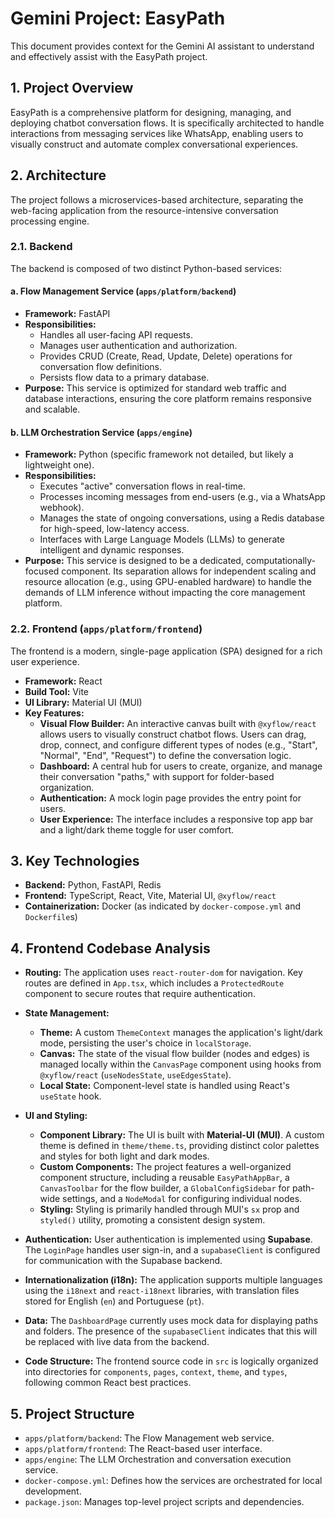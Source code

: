 # Gemini Project: EasyPath

This document provides context for the Gemini AI assistant to understand and effectively assist with the EasyPath project.

## 1. Project Overview

EasyPath is a comprehensive platform for designing, managing, and deploying chatbot conversation flows. It is specifically architected to handle interactions from messaging services like WhatsApp, enabling users to visually construct and automate complex conversational experiences.

## 2. Architecture

The project follows a microservices-based architecture, separating the web-facing application from the resource-intensive conversation processing engine.

### 2.1. Backend

The backend is composed of two distinct Python-based services:

#### a. Flow Management Service (`apps/platform/backend`)

-   **Framework:** FastAPI
-   **Responsibilities:**
    -   Handles all user-facing API requests.
    -   Manages user authentication and authorization.
    -   Provides CRUD (Create, Read, Update, Delete) operations for conversation flow definitions.
    -   Persists flow data to a primary database.
-   **Purpose:** This service is optimized for standard web traffic and database interactions, ensuring the core platform remains responsive and scalable.

#### b. LLM Orchestration Service (`apps/engine`)

-   **Framework:** Python (specific framework not detailed, but likely a lightweight one).
-   **Responsibilities:**
    -   Executes "active" conversation flows in real-time.
    -   Processes incoming messages from end-users (e.g., via a WhatsApp webhook).
    -   Manages the state of ongoing conversations, using a Redis database for high-speed, low-latency access.
    -   Interfaces with Large Language Models (LLMs) to generate intelligent and dynamic responses.
-   **Purpose:** This service is designed to be a dedicated, computationally-focused component. Its separation allows for independent scaling and resource allocation (e.g., using GPU-enabled hardware) to handle the demands of LLM inference without impacting the core management platform.

### 2.2. Frontend (`apps/platform/frontend`)

The frontend is a modern, single-page application (SPA) designed for a rich user experience.

-   **Framework:** React
-   **Build Tool:** Vite
-   **UI Library:** Material UI (MUI)
-   **Key Features:**
    -   **Visual Flow Builder:** An interactive canvas built with `@xyflow/react` allows users to visually construct chatbot flows. Users can drag, drop, connect, and configure different types of nodes (e.g., "Start", "Normal", "End", "Request") to define the conversation logic.
    -   **Dashboard:** A central hub for users to create, organize, and manage their conversation "paths," with support for folder-based organization.
    -   **Authentication:** A mock login page provides the entry point for users.
    -   **User Experience:** The interface includes a responsive top app bar and a light/dark theme toggle for user comfort.

## 3. Key Technologies

-   **Backend:** Python, FastAPI, Redis
-   **Frontend:** TypeScript, React, Vite, Material UI, `@xyflow/react`
-   **Containerization:** Docker (as indicated by `docker-compose.yml` and `Dockerfile`s)

## 4. Frontend Codebase Analysis

-   **Routing:** The application uses `react-router-dom` for navigation. Key routes are defined in `App.tsx`, which includes a `ProtectedRoute` component to secure routes that require authentication.

-   **State Management:**
    -   **Theme:** A custom `ThemeContext` manages the application's light/dark mode, persisting the user's choice in `localStorage`.
    -   **Canvas:** The state of the visual flow builder (nodes and edges) is managed locally within the `CanvasPage` component using hooks from `@xyflow/react` (`useNodesState`, `useEdgesState`).
    -   **Local State:** Component-level state is handled using React's `useState` hook.

-   **UI and Styling:**
    -   **Component Library:** The UI is built with **Material-UI (MUI)**. A custom theme is defined in `theme/theme.ts`, providing distinct color palettes and styles for both light and dark modes.
    -   **Custom Components:** The project features a well-organized component structure, including a reusable `EasyPathAppBar`, a `CanvasToolbar` for the flow builder, a `GlobalConfigSidebar` for path-wide settings, and a `NodeModal` for configuring individual nodes.
    -   **Styling:** Styling is primarily handled through MUI's `sx` prop and `styled()` utility, promoting a consistent design system.

-   **Authentication:** User authentication is implemented using **Supabase**. The `LoginPage` handles user sign-in, and a `supabaseClient` is configured for communication with the Supabase backend.

-   **Internationalization (i18n):** The application supports multiple languages using the `i18next` and `react-i18next` libraries, with translation files stored for English (`en`) and Portuguese (`pt`).

-   **Data:** The `DashboardPage` currently uses mock data for displaying paths and folders. The presence of the `supabaseClient` indicates that this will be replaced with live data from the backend.

-   **Code Structure:** The frontend source code in `src` is logically organized into directories for `components`, `pages`, `context`, `theme`, and `types`, following common React best practices.

## 5. Project Structure

-   `apps/platform/backend`: The Flow Management web service.
-   `apps/platform/frontend`: The React-based user interface.
-   `apps/engine`: The LLM Orchestration and conversation execution service.
-   `docker-compose.yml`: Defines how the services are orchestrated for local development.
-   `package.json`: Manages top-level project scripts and dependencies.
